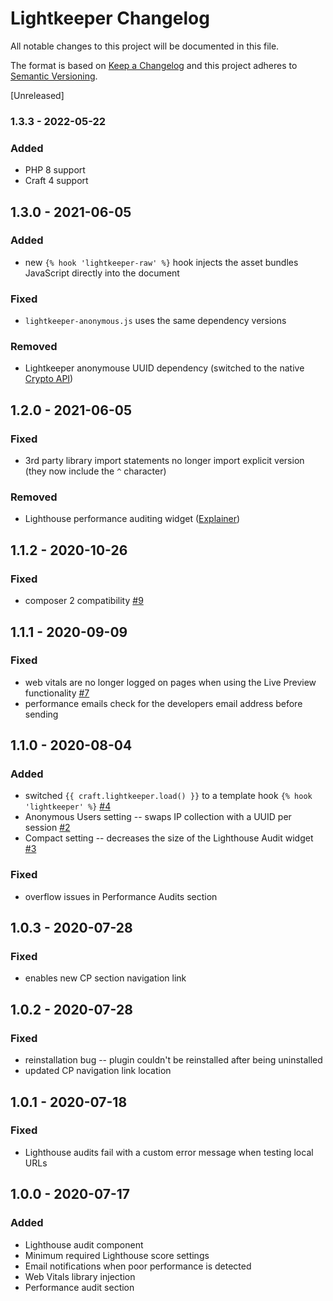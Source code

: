 # Lightkeeper Changelog

All notable changes to this project will be documented in this file.

The format is based on [Keep a Changelog](http://keepachangelog.com/) and this project adheres to [Semantic Versioning](http://semver.org/).

[Unreleased]

### 1.3.3 - 2022-05-22

### Added

- PHP 8 support
- Craft 4 support

## 1.3.0 - 2021-06-05

### Added

- new `{% hook 'lightkeeper-raw' %}` hook injects the asset bundles JavaScript directly into the document

### Fixed

- `lightkeeper-anonymous.js` uses the same dependency versions

### Removed

- Lightkeeper anonymouse UUID dependency (switched to the native [Crypto API](https://caniuse.com/?search=crypto))

## 1.2.0 - 2021-06-05

### Fixed

- 3rd party library import statements no longer import explicit version (they now include the `^` character)

### Removed

- Lighthouse performance auditing widget ([Explainer](https://github.com/codewithkyle/craft-lightkeeper/issues/10))

## 1.1.2 - 2020-10-26

### Fixed

- composer 2 compatibility [#9](https://github.com/codewithkyle/craft-lightkeeper/issues/9)

## 1.1.1 - 2020-09-09

### Fixed

- web vitals are no longer logged on pages when using the Live Preview functionality [#7](https://github.com/codewithkyle/craft-lightkeeper/issues/7)
- performance emails check for the developers email address before sending

## 1.1.0 - 2020-08-04

### Added

- switched `{{ craft.lightkeeper.load() }}` to a template hook `{% hook 'lightkeeper' %}` [#4](https://github.com/codewithkyle/craft-lightkeeper/issues/4)
- Anonymous Users setting -- swaps IP collection with a UUID per session [#2](https://github.com/codewithkyle/craft-lightkeeper/issues/2)
- Compact setting -- decreases the size of the Lighthouse Audit widget [#3](https://github.com/codewithkyle/craft-lightkeeper/issues/3)

### Fixed 

- overflow issues in Performance Audits section

## 1.0.3 - 2020-07-28

### Fixed

- enables new CP section navigation link

## 1.0.2 - 2020-07-28

### Fixed

- reinstallation bug -- plugin couldn't be reinstalled after being uninstalled
- updated CP navigation link location

## 1.0.1 - 2020-07-18

### Fixed

- Lighthouse audits fail with a custom error message when testing local URLs

## 1.0.0 - 2020-07-17

### Added

- Lighthouse audit component
- Minimum required Lighthouse score settings
- Email notifications when poor performance is detected
- Web Vitals library injection
- Performance audit section